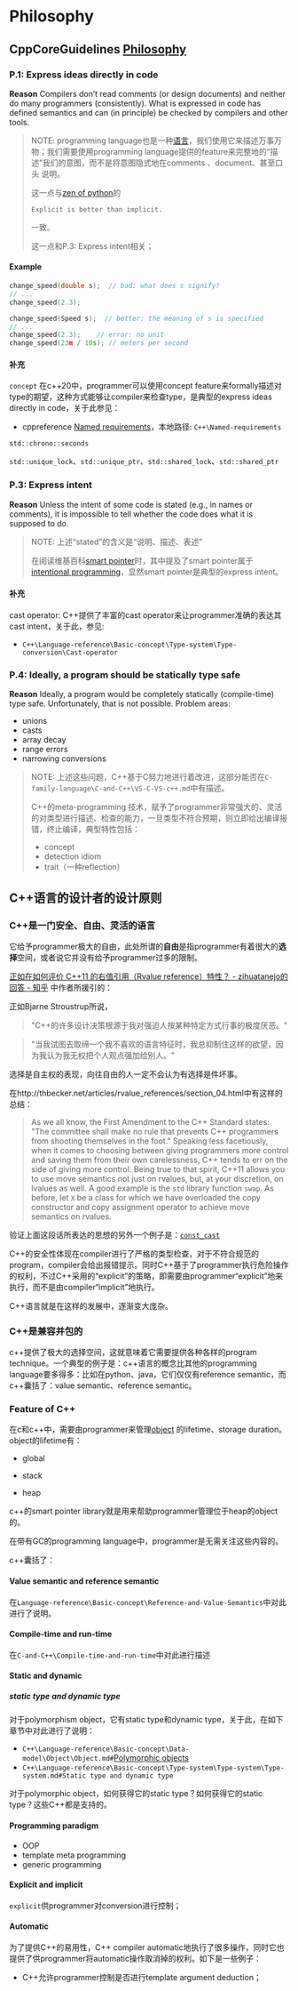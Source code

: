 # Philosophy



## CppCoreGuidelines [Philosophy](http://isocpp.github.io/CppCoreGuidelines/CppCoreGuidelines#p-philosophy)

### P.1: Express ideas directly in code

**Reason** Compilers don’t read comments (or design documents) and neither do many programmers (consistently). What is expressed in code has defined semantics and can (in principle) be checked by compilers and other tools.

> NOTE: programming language也是一种[语言](https://dengking.github.io/Post/Language/Language/)，我们使用它来描述万事万物；我们需要使用programming language提供的feature来完整地的“描述”我们的意图，而不是将意图隐式地在comments 、document、甚至口头 说明。
>
> 这一点与[zen of python](https://www.python.org/dev/peps/pep-0020/)的
>
> ```
> Explicit is better than implicit.
> ```
>
> 一致。
>
> 这一点和P.3: Express intent相关；



#### Example

```c++
change_speed(double s);  // bad: what does s signify?
// ...
change_speed(2.3);
```

```c++
change_speed(Speed s);  // better: the meaning of s is specified
// ...
change_speed(2.3);    // error: no unit
change_speed(23m / 10s); // meters per second
```



#### 补充

`concept` 在c++20中，programmer可以使用concept feature来formally描述对type的期望，这种方式能够让compiler来检查type，是典型的express ideas directly in code，关于此参见：

- cppreference [Named requirements](https://en.cppreference.com/w/cpp/named_req)，本地路径: `C++\Named-requirements`

`std::chrono::seconds`

`std::unique_lock`、`std::unique_ptr`、`std::shared_lock`、`std::shared_ptr`



### P.3: Express intent

**Reason** Unless the intent of some code is stated (e.g., in names or comments), it is impossible to tell whether the code does what it is supposed to do.

> NOTE: 上述“stated”的含义是“说明、描述、表述”
>
> 在阅读维基百科[smart pointer](https://en.wikipedia.org/wiki/Smart_pointer)时，其中提及了smart pointer属于[intentional programming](https://en.wikipedia.org/wiki/Intentional_programming)，显然smart pointer是典型的express intent。

#### 补充

cast operator: C++提供了丰富的cast operator来让programmer准确的表达其cast intent，关于此，参见:

- `C++\Language-reference\Basic-concept\Type-system\Type-conversion\Cast-operator`



### P.4: Ideally, a program should be statically type safe

**Reason** Ideally, a program would be completely statically (compile-time) type safe. Unfortunately, that is
not possible. Problem areas:

- unions
- casts
- array decay
- range errors
- narrowing conversions

> NOTE: 上述这些问题，C++基于C努力地进行着改进，这部分能否在`C-family-language\C-and-C++\VS-C-VS-c++.md`中有描述。
>
> C++的meta-programming 技术，赋予了programmer非常强大的、灵活的对类型进行描述、检查的能力，一旦类型不符合预期，则立即给出编译报错，终止编译，典型特性包括：
>
> - concept
> - detection idiom
> - trait（一种reflection）





## C++语言的设计者的设计原则

### C++是一门安全、自由、灵活的语言

它给予programmer极大的自由，此处所谓的**自由**是指programmer有着很大的**选择**空间，或者说它并没有给予programmer过多的限制。

[正如在如何评价 C++11 的右值引用（Rvalue reference）特性？ - zihuatanejo的回答 - 知乎]( https://www.zhihu.com/question/22111546/answer/31929118) 中作者所援引的：

正如Bjarne Stroustrup所说，

> "C++的许多设计决策根源于我对强迫人按某种特定方式行事的极度厌恶。"

> "当我试图去取缔一个我不喜欢的语言特征时，我总抑制住这样的欲望，因为我认为我无权把个人观点强加给别人。"

选择是自主权的表现，向往自由的人一定不会认为有选择是件坏事。

在http://thbecker.net/articles/rvalue_references/section_04.html中有这样的总结：

> As we all know, the First Amendment to the C++ Standard states: "The committee shall make no rule that prevents C++ programmers from shooting themselves in the foot." Speaking less facetiously, when it comes to choosing between giving programmers more control and saving them from their own carelessness, C++ tends to err on the side of giving more control. Being true to that spirit, C++11 allows you to use move semantics not just on rvalues, but, at your discretion, on lvalues as well. A good example is the `std` library function `swap`. As before, let `X` be a class for which we have overloaded the copy constructor and copy assignment operator to achieve move semantics on rvalues.

验证上面这段话所表达的思想的另外一个例子是：[`const_cast`](https://en.cppreference.com/w/cpp/language/const_cast) 

C++的安全性体现在compiler进行了严格的类型检查，对于不符合规范的program，compiler会给出报错提示。同时C++基于了programmer执行危险操作的权利，不过C++采用的“explicit”的策略，即需要由programmer“explicit”地来执行，而不是由compiler“implicit”地执行。

C++语言就是在这样的发展中，逐渐变大庞杂。

### C++是兼容并包的

c++提供了极大的选择空间，这就意味着它需要提供各种各样的program technique。一个典型的例子是：c++语言的概念比其他的programming language要多得多：比如在python、java，它们仅仅有reference semantic，而c++囊括了：value semantic、reference semantic。



### Feature of C++

在c和c++中，需要由programmer来管理[object](https://en.cppreference.com/w/cpp/language/object ) 的lifetime、storage duration。object的lifetime有：

- global

- stack

- heap

c++的smart pointer library就是用来帮助programmer管理位于heap的object的。

在带有GC的programming language中，programmer是无需关注这些内容的。

c++囊括了：

#### Value semantic and reference semantic

在`Language-reference\Basic-concept\Reference-and-Value-Semantics`中对此进行了说明。

#### Compile-time and run-time

在`C-and-C++\Compile-time-and-run-time`中对此进行描述

#### Static and dynamic 

##### static type and dynamic type

对于polymorphism object，它有static type和dynamic type，关于此，在如下章节中对此进行了说明：

- `C++\Language-reference\Basic-concept\Data-model\Object\Object.md#`[Polymorphic objects](https://en.cppreference.com/w/cpp/language/object#Polymorphic_objects)
- `C++\Language-reference\Basic-concept\Type-system\Type-system\Type-system.md#Static type and dynamic type`

对于polymorphic object，如何获得它的static type？如何获得它的static type？这些C++都是支持的。

#### Programming paradigm

- OOP
- template meta programming
- generic programming

#### Explicit and implicit

`explicit`供programmer对conversion进行控制；



#### Automatic

为了提供C++的易用性，C++ compiler automatic地执行了很多操作，同时它也提供了供programmer将automatic操作取消掉的权利。如下是一些例子：

- C++允许programmer控制是否进行template argument deduction；

